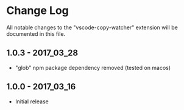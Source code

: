 # Change Log
All notable changes to the "vscode-copy-watcher" extension will be documented in this file.

## 1.0.3 - 2017_03_28
- "glob" npm package dependency removed (tested on macos)

## 1.0.0 - 2017_03_16
- Initial release